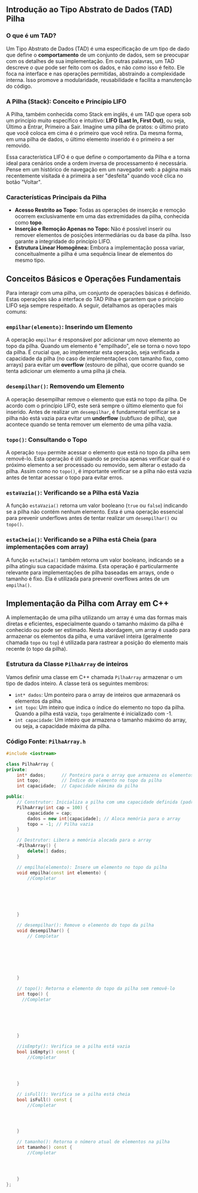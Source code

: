## Introdução ao Tipo Abstrato de Dados (TAD) Pilha

### O que é um TAD?

Um Tipo Abstrato de Dados (TAD) é uma especificação de um tipo de dado que define o **comportamento** de um conjunto de dados, sem se preocupar com os detalhes de sua implementação. Em outras palavras, um TAD descreve _o que_ pode ser feito com os dados, e não _como_ isso é feito. Ele foca na interface e nas operações permitidas, abstraindo a complexidade interna. Isso promove a modularidade, reusabilidade e facilita a manutenção do código.

### A Pilha (Stack): Conceito e Princípio LIFO

A Pilha, também conhecida como Stack em inglês, é um TAD que opera sob um princípio muito específico e intuitivo: **LIFO (Last In, First Out)**, ou seja, Último a Entrar, Primeiro a Sair. Imagine uma pilha de pratos: o último prato que você coloca em cima é o primeiro que você retira. Da mesma forma, em uma pilha de dados, o último elemento inserido é o primeiro a ser removido.

Essa característica LIFO é o que define o comportamento da Pilha e a torna ideal para cenários onde a ordem inversa de processamento é necessária. Pense em um histórico de navegação em um navegador web: a página mais recentemente visitada é a primeira a ser "desfeita" quando você clica no botão "Voltar".

### Características Principais da Pilha

- **Acesso Restrito ao Topo:** Todas as operações de inserção e remoção ocorrem exclusivamente em uma das extremidades da pilha, conhecida como **topo**.
- **Inserção e Remoção Apenas no Topo:** Não é possível inserir ou remover elementos de posições intermediárias ou da base da pilha. Isso garante a integridade do princípio LIFO.
- **Estrutura Linear Homogênea:** Embora a implementação possa variar, conceitualmente a pilha é uma sequência linear de elementos do mesmo tipo.

## Conceitos Básicos e Operações Fundamentais

Para interagir com uma pilha, um conjunto de operações básicas é definido. Estas operações são a interface do TAD Pilha e garantem que o princípio LIFO seja sempre respeitado. A seguir, detalhamos as operações mais comuns:

### `empilhar(elemento)`: Inserindo um Elemento

A operação `empilhar` é responsável por adicionar um novo elemento ao topo da pilha. Quando um elemento é "empilhado", ele se torna o novo topo da pilha. É crucial que, ao implementar esta operação, seja verificada a capacidade da pilha (no caso de implementações com tamanho fixo, como arrays) para evitar um **overflow** (estouro de pilha), que ocorre quando se tenta adicionar um elemento a uma pilha já cheia.

### `desempilhar()`: Removendo um Elemento

A operação desempilhar remove o elemento que está no topo da pilha. De acordo com o princípio LIFO, este será sempre o último elemento que foi inserido. Antes de realizar um `desempilhar`, é fundamental verificar se a pilha não está vazia para evitar um **underflow** (subfluxo de pilha), que acontece quando se tenta remover um elemento de uma pilha vazia.

### `topo()`: Consultando o Topo

A operação `topo` permite acessar o elemento que está no topo da pilha sem removê-lo. Esta operação é útil quando se precisa apenas verificar qual é o próximo elemento a ser processado ou removido, sem alterar o estado da pilha. Assim como no `topo()`, é importante verificar se a pilha não está vazia antes de tentar acessar o topo para evitar erros.

### `estaVazia()`: Verificando se a Pilha está Vazia

A função `estaVazia()` retorna um valor booleano (`true` ou `false`) indicando se a pilha não contém nenhum elemento. Esta é uma operação essencial para prevenir underflows antes de tentar realizar um `desempilhar()` ou `topo()`.

### `estaCheia()`: Verificando se a Pilha está Cheia (para implementações com array)

A função `estaCheia()` também retorna um valor booleano, indicando se a pilha atingiu sua capacidade máxima. Esta operação é particularmente relevante para implementações de pilha baseadas em arrays, onde o tamanho é fixo. Ela é utilizada para prevenir overflows antes de um `empilha()`.

## Implementação da Pilha com Array em C++

A implementação de uma pilha utilizando um array é uma das formas mais diretas e eficientes, especialmente quando o tamanho máximo da pilha é conhecido ou pode ser estimado. Nesta abordagem, um array é usado para armazenar os elementos da pilha, e uma variável inteira (geralmente chamada `topo` ou `top`) é utilizada para rastrear a posição do elemento mais recente (o topo da pilha).

### Estrutura da Classe `PilhaArray` de inteiros

Vamos definir uma classe em C++ chamada `PilhaArray` armazenar o um tipo de dados inteiro. A classe terá os seguintes membros:

- `int* dados`: Um ponteiro para o array de inteiros que armazenará os elementos da pilha.
- `int topo`: Um inteiro que indica o índice do elemento no topo da pilha. Quando a pilha está vazia, `topo` geralmente é inicializado com -1.
- `int capacidade`: Um inteiro que armazena o tamanho máximo do array, ou seja, a capacidade máxima da pilha.

### Código Fonte: `PilhaArray.h`

```cpp
#include <iostream>

class PilhaArray {
private:
    int* dados;      // Ponteiro para o array que armazena os elementos
    int topo;        // Índice do elemento no topo da pilha
    int capacidade;  // Capacidade máxima da pilha

public:
    // Construtor: Inicializa a pilha com uma capacidade definida (padrão: 100)
    PilhaArray(int cap = 100) {
        capacidade = cap;
        dados = new int[capacidade]; // Aloca memória para o array
        topo = -1; // Pilha vazia
    }

    // Destrutor: Libera a memória alocada para o array
    ~PilhaArray() {
        delete[] dados;
    }

    // empilha(elemento): Insere um elemento no topo da pilha
    void empilha(const int elemento) {
        //Completar






    }

    // desempilhar(): Remove o elemento do topo da pilha
    void desempilhar() {
        // Completar







    }

    // topo(): Retorna o elemento do topo da pilha sem removê-lo
    int topo() {
      //Completar






    }

    //isEmpty(): Verifica se a pilha está vazia
    bool isEmpty() const {
        //Completar




    }

    // isFull(): Verifica se a pilha está cheia
    bool isFull() const {
        //Completar




    }

    // tamanho(): Retorna o número atual de elementos na pilha
    int tamanho() const {
        //Completar




    }
};
```

